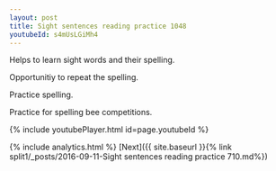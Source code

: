 ```yaml
---
layout: post
title: Sight sentences reading practice 1048
youtubeId: s4mUsLGiMh4
---
```

 
 
Helps to learn sight words and their spelling.

Opportunitiy to repeat the spelling. 

Practice spelling. 
 
Practice for spelling bee competitions. 
 
{% include youtubePlayer.html id=page.youtubeId %}
 
 
{% include analytics.html %} 
[Next]({{ site.baseurl }}{% link  split1/_posts/2016-09-11-Sight sentences reading practice 710.md%})
 
